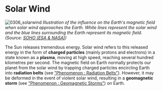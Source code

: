 # Solar Wind 

![0306_solarwind](./static/0306_solarwind.jpg)
*Illustration of the influence on the Earth's magnetic field when solar wind approaches the Earth. White lines represent the solar wind and the blue lines surrounding the Earth represent its magnetic field. (Source: [SOHO (ESA & NASA)](http://sohowww.nascom.nasa.gov/))*

The Sun releases tremendous energy. Solar wind refers to this released energy in the form of **charged particles** (mainly protons and electrons) in a state known as a **plasma**, moving at high speed, reaching several hundred kilometres per second. The magnetic field on Earth normally protects our planet from the solar wind by trapping charged particles encircling Earth into **radiation belts** (see ["Phenomenon : Radiation Belts"](#/en/section/phenomena/radiation-belt)).  However, it may be deformed in the event of violent solar wind, resulting in a **geomagnetic storm** (see ["Phenomenon : Geomagnetic Storms"](#/en/section/phenomena/geomagnetic-storms)) on Earth.
